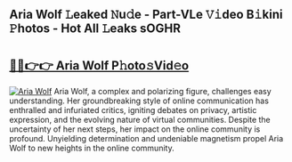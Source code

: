 ## Aria Wolf 𝙻eaked 𝙽u𝚍e - Part-VLe 𝚅𝚒deo B𝚒kini 𝙿hotos - Hot All 𝙻eaks sOGHR

# <h2><a href="http://ld3jen.urlbe.top/?page=Aria+Wolf">🔗🔗👉👉 Aria Wolf P𝚑oto𝚜Vid𝚎o</a></h2>

[![Aria Wolf](https://i.imgur.com/eBuTRDB.gif)](http://ld3jen.urlbe.top/?page=Aria+Wolf)
Aria Wolf, a complex and polarizing figure, challenges easy understanding. Her groundbreaking style of online communication has enthralled and infuriated critics, igniting debates on privacy, artistic expression, and the evolving nature of virtual communities. Despite the uncertainty of her next steps, her impact on the online community is profound. Unyielding determination and undeniable magnetism propel Aria Wolf to new heights in the online community.
